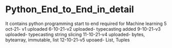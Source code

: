 # Python_End_to_End_in_detail
It contains python programming start to end required for Machine learning
5 oct-21- v1 uploaded
6-10-21-v2 uploaded- typecasting added
9-10-21-v3 uploaded- typecasting string slicing
11-10-21-v4 uploaded- bytes, bytearray, immutable, list
12-10-21-v5 upoaed- List, Tuples
